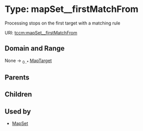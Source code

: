 
# Type: mapSet__firstMatchFrom


Processing stops on the first target with a matching rule

URI: [tccm:mapSet__firstMatchFrom](https://hotecosystem.org/tccm/mapSet__firstMatchFrom)


## Domain and Range

None ->  <sub>0..*</sub> [MapTarget](MapTarget.md)

## Parents


## Children


## Used by

 * [MapSet](MapSet.md)
